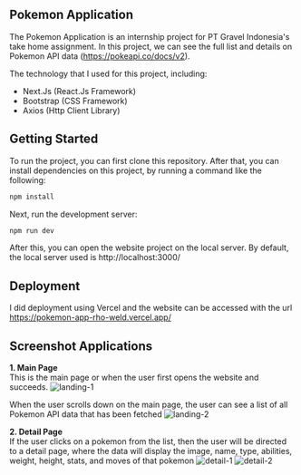 ## Pokemon Application
The Pokemon Application is an internship project for PT Gravel Indonesia's take home assignment. In this project, we can see the full list and details on Pokemon API data (https://pokeapi.co/docs/v2).

The technology that I used for this project, including:
- Next.Js (React.Js Framework)
- Bootstrap (CSS Framework)
- Axios (Http Client Library)

## Getting Started
To run the project, you can first clone this repository. After that, you can install dependencies on this project, by running a command like the following:

```bash
npm install
```

Next, run the development server:

```bash
npm run dev
```

After this, you can open the website project on the local server. By default, the local server used is http://localhost:3000/

## Deployment
I did deployment using Vercel and the website can be accessed with the url https://pokemon-app-rho-weld.vercel.app/

## Screenshot Applications
**1. Main Page** <br/>
This is the main page or when the user first opens the website and succeeds.
![landing-1](https://user-images.githubusercontent.com/55655608/216897432-a83d5b0c-7950-4906-ab2b-c17ed883f0ef.png)

When the user scrolls down on the main page, the user can see a list of all Pokemon API data that has been fetched
![landing-2](https://user-images.githubusercontent.com/55655608/216898048-5580172a-186b-4dc0-a42e-85029944b661.png)

**2. Detail Page** <br/>
If the user clicks on a pokemon from the list, then the user will be directed to a detail page, where the data will display the image, name, type, abilities, weight, height, stats, and moves of that pokemon
![detail-1](https://user-images.githubusercontent.com/55655608/216898486-b7d384de-73eb-49f3-979f-b3b3ece37e94.png)
![detail-2](https://user-images.githubusercontent.com/55655608/216898883-b460133d-b77e-4dbe-8048-14be2f562e83.png)
